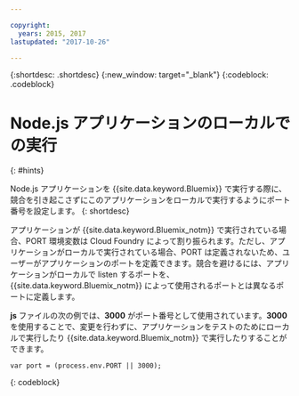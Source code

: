 ```yaml
---

copyright:
  years: 2015, 2017
lastupdated: "2017-10-26"

---
```


{:shortdesc: .shortdesc}
{:new_window: target="_blank"}
{:codeblock: .codeblock}


# Node.js アプリケーションのローカルでの実行
{: #hints}

Node.js アプリケーションを {{site.data.keyword.Bluemix}} で実行する際に、競合を引き起こさずにこのアプリケーションをローカルで実行するようにポート番号を設定します。
{: shortdesc}

アプリケーションが {{site.data.keyword.Bluemix_notm}} で実行されている場合、PORT 環境変数は Cloud Foundry によって割り振られます。ただし、アプリケーションがローカルで実行されている場合、PORT は定義されないため、ユーザーがアプリケーションのポートを定義できます。競合を避けるには、アプリケーションがローカルで listen するポートを、{{site.data.keyword.Bluemix_notm}} によって使用されるポートとは異なるポートに定義します。

**js** ファイルの次の例では、**3000** がポート番号として使用されています。**3000** を使用することで、変更を行わずに、アプリケーションをテストのためにローカルで実行したり {{site.data.keyword.Bluemix_notm}} で実行したりすることができます。

```
var port = (process.env.PORT || 3000);
```
{: codeblock}
